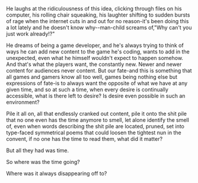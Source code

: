 He laughs at the ridiculousness of this idea, clicking through files on his computer, his rolling chair squeaking, his laughter shifting to sudden bursts of rage when the internet cuts in and out for no reason-it's been doing this a lot lately and he doesn't know why--man-child screams of,"Why can't you just work already!?"

He dreams of being a game developer, and he's always trying to think of ways he can add new content to the game he's coding, wants to add in the unexpected, even what he himself wouldn't expect to happen somehow. And that's what the players want, the constantly new. Newer and newer content for audiences never content. But our fate-and this is something that all games and gamers know all too well, games being nothing else but expressions of fate-is to always want the opposite of what we have at any given time, and so at such a time, when every desire is continually accessible, what is there left to desire? Is desire even possible in such an environment?

Pile it all on, all that endlessly cranked out content, pile it onto the shit pile that no one even has the time anymore to smell, let alone identify the smell of, even when words describing the shit pile are located, pruned, set into type-faced symmetrical poems that could loosen the tightest nun in the convent, if no one has the time to read them, what did it matter?

But all they had was time.

So where was the time going?

Where was it always disappearing off to?